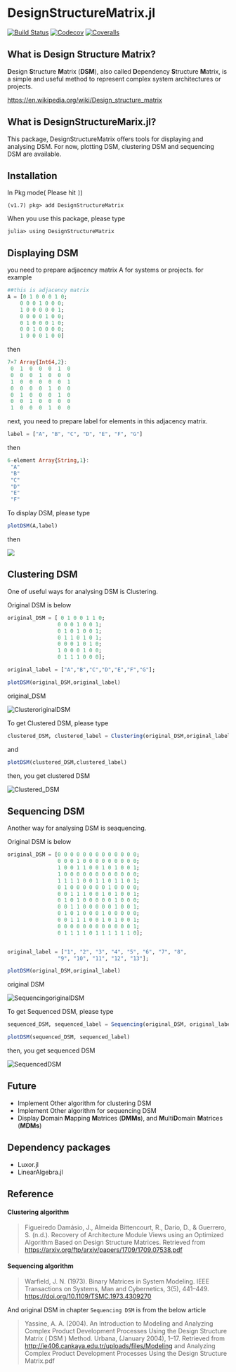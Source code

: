 # DesignStructureMatrix.jl
[![Build Status](https://travis-ci.com/Otepipi/DesignStructureMatrix.jl.svg?branch=master)](https://travis-ci.com/Otepipi/DesignStructureMatrix.jl)
[![Codecov](https://codecov.io/gh/Otepipi/DesignStructureMatrix.jl/branch/master/graph/badge.svg)](https://codecov.io/gh/Otepipi/DesignStructureMatrix.jl)
[![Coveralls](https://coveralls.io/repos/github/Otepipi/DesignStructureMatrix.jl/badge.svg?branch=master)](https://coveralls.io/github/Otepipi/DesignStructureMatrix.jl?branch=master)

## What is Design Structure Matrix?

**D**esign **S**tructure **M**atrix (**DSM**), also called **D**ependency **S**tructure **M**atrix, is a simple and useful method to represent complex system architectures or projects.

https://en.wikipedia.org/wiki/Design_structure_matrix


## What is DesignStructureMarix.jl?

This package, DesignStructureMatrix offers tools for displaying and analysing DSM.
For now, plotting DSM, clustering DSM and sequencing DSM are available.

## Installation

In Pkg mode( Please hit `]`)

`(v1.7) pkg> add DesignStructureMatrix`

When you use this package, please type

`julia> using DesignStructureMatrix`

## Displaying DSM
you need to prepare adjacency matrix A for systems or projects.
for example
```julia
##this is adjacency matrix
A = [0 1 0 0 0 1 0;
    0 0 0 1 0 0 0;
    1 0 0 0 0 0 1;
    0 0 0 0 1 0 0;
    0 1 0 0 0 1 0;
    0 0 1 0 0 0 0;
    1 0 0 0 1 0 0]
```
then
```julia
7×7 Array{Int64,2}:
 0  1  0  0  0  1  0
 0  0  0  1  0  0  0
 1  0  0  0  0  0  1
 0  0  0  0  1  0  0
 0  1  0  0  0  1  0
 0  0  1  0  0  0  0
 1  0  0  0  1  0  0
 ```

next, you need to prepare label for elements in this adjacency matrix.
```julia
label = ["A", "B", "C", "D", "E", "F", "G"]
```
then

```julia
6-element Array{String,1}:
 "A"
 "B"
 "C"
 "D"
 "E"
 "F"
 ```

To display DSM, please type

```julia
plotDSM(A,label)
```
then

![](https://user-images.githubusercontent.com/35882132/150873248-843737c8-6619-4816-b54d-bec151d5ee69.svg)


## Clustering DSM

One of useful ways for analysing DSM is Clustering.

Original DSM is below
```julia
original_DSM = [ 0 1 0 0 1 1 0;
                0 0 0 1 0 0 1;
                0 1 0 1 0 0 1;
                0 1 1 0 1 0 1;
                0 0 0 1 0 1 0;
                1 0 0 0 1 0 0;
                0 1 1 1 0 0 0];

original_label = ["A","B","C","D","E","F","G"];

plotDSM(original_DSM,original_label)

```
original_DSM

![ClusteroriginalDSM](https://user-images.githubusercontent.com/35882132/150873257-5ccd5a7d-76ad-41e5-a98a-505f22266146.svg)



To get Clustered DSM, please type
```julia
clustered_DSM, clustered_label = Clustering(original_DSM,original_label)
```
and
```julia
plotDSM(clustered_DSM,clustered_label)
```
then, you get clustered DSM

![Clustered_DSM](https://user-images.githubusercontent.com/35882132/150873258-69098483-9722-4b7c-ac24-cfc6e3675728.svg)

## Sequencing DSM

Another way for analysing DSM is seaquencing.

Original DSM is below
``` julia
original_DSM = [0 0 0 0 0 0 0 0 0 0 0 0 0;
                0 0 0 1 0 0 0 0 0 0 0 0 0;
                1 0 0 1 1 0 0 1 0 1 0 0 1;
                1 0 0 0 0 0 0 0 0 0 0 0 0;
                1 1 1 1 0 0 1 1 0 1 1 0 1;
                0 1 0 0 0 0 0 0 1 0 0 0 0;
                0 0 1 1 1 0 0 1 0 1 0 0 1;
                0 1 0 1 0 0 0 0 0 1 0 0 0;
                0 0 1 1 0 0 0 0 0 1 0 0 1;
                0 1 0 1 0 0 0 1 0 0 0 0 0;
                0 0 1 1 1 0 0 1 0 1 0 0 1;
                0 0 0 0 0 0 0 0 0 0 0 0 1;
                0 1 1 1 1 0 1 1 1 1 1 1 0];


original_label = ["1", "2", "3", "4", "5", "6", "7", "8",
                "9", "10", "11", "12", "13"];

plotDSM(original_DSM,original_label)

```
original DSM

![SequencingoriginalDSM](https://user-images.githubusercontent.com/35882132/150873259-5f4942f8-73bd-45ee-9fa2-34d6a006a4c6.svg)

To get Sequenced DSM, please type

```julia
sequenced_DSM, sequenced_label = Sequencing(original_DSM, original_label);

plotDSM(sequenced_DSM, sequenced_label)
```

then, you get sequenced DSM

![SequencedDSM](https://user-images.githubusercontent.com/35882132/150873260-80546e4f-040d-4485-9c43-a79c821b89ea.svg)



## Future

* Implement Other algorithm for clustering DSM
* Implement Other algorithm for sequencing DSM
* Display **D**omain **M**apping **M**atrices (**DMMs**), and **M**ulti**D**omain **M**atrices (**MDMs**)

## Dependency packages
* Luxor.jl
* LinearAlgebra.jl


## Reference

#### Clustering algorithm

>Figueiredo Damásio, J., Almeida Bittencourt, R., Dario, D., & Guerrero, S. (n.d.). Recovery of Architecture Module Views using an Optimized Algorithm Based on Design Structure Matrices. Retrieved from https://arxiv.org/ftp/arxiv/papers/1709/1709.07538.pdf

#### Sequencing algorithm

>Warfield, J. N. (1973). Binary Matrices in System Modeling. IEEE Transactions on Systems, Man and Cybernetics, 3(5), 441–449. https://doi.org/10.1109/TSMC.1973.4309270


And original DSM in chapter `Sequencing DSM` is from the below article


>Yassine, A. A. (2004). An Introduction to Modeling and Analyzing Complex Product Development Processes Using the Design Structure Matrix ( DSM ) Method. Urbana, (January 2004), 1–17. Retrieved from http://ie406.cankaya.edu.tr/uploads/files/Modeling and Analyzing Complex Product Development Processes Using the Design Structure Matrix.pdf
